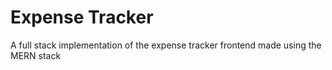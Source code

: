 # Expense Tracker

A full stack implementation of the expense tracker frontend made using the MERN stack

